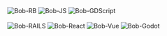 
<div style="display: inline_block"><br>
  <img align="center" alt="Bob-RB" src="https://img.shields.io/badge/Ruby-CC342D?style=for-the-badge&logo=ruby&logoColor=white">
  <img align="center" alt="Bob-JS" src="https://img.shields.io/badge/Javascript-ED8B00?style=for-the-badge&logo=javascript&logoColor=white">
  <img align="center" alt="Bob-GDScript" src="https://img.shields.io/badge/GDScript-0b8384?style=for-the-badge&logo=godot-engine&logoColor=white">
</div>
<div style="display: inline_block"><br>
  <img align="center" alt="Bob-RAILS" src="https://img.shields.io/badge/Ruby_on_Rails-CC0000?style=for-the-badge&logo=ruby-on-rails&logoColor=white">
  <img align="center" alt="Bob-React" src="https://img.shields.io/badge/React-61DBFB?style=for-the-badge&logo=react&logoColor=black">
  <img align="center" alt="Bob-Vue" src="https://img.shields.io/badge/Vue-42b883?style=for-the-badge&logo=vuedotjs&logoColor=white">
  <img align="center" alt="Bob-Godot" src="https://img.shields.io/badge/Godot-22396b?style=for-the-badge&logo=godot-engine&logoColor=white">
</div>
